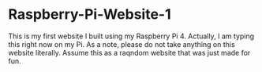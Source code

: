 # Raspberry-Pi-Website-1
This is my first website I built using my Raspberry Pi 4. Actually, I am typing this right now on my Pi. As a note, please do not take anything on this website literally. Assume this as a raqndom website that was just made for fun.
